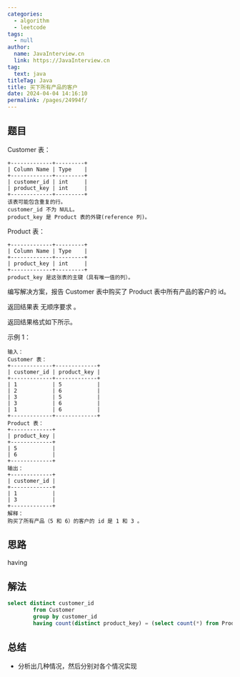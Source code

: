 ```yaml
---
categories: 
  - algorithm
  - leetcode
tags: 
  - null
author: 
  name: JavaInterview.cn
  link: https://JavaInterview.cn
tag: 
  text: java
titleTag: Java
title: 买下所有产品的客户
date: 2024-04-04 14:16:10
permalink: /pages/24994f/
---
```



## 题目

Customer 表：

    +-------------+---------+
    | Column Name | Type    |
    +-------------+---------+
    | customer_id | int     |
    | product_key | int     |
    +-------------+---------+
    该表可能包含重复的行。
    customer_id 不为 NULL。
    product_key 是 Product 表的外键(reference 列)。
Product 表：

    +-------------+---------+
    | Column Name | Type    |
    +-------------+---------+
    | product_key | int     |
    +-------------+---------+
    product_key 是这张表的主键（具有唯一值的列）。


编写解决方案，报告 Customer 表中购买了 Product 表中所有产品的客户的 id。

返回结果表 无顺序要求 。

返回结果格式如下所示。



示例 1：

    输入：
    Customer 表：
    +-------------+-------------+
    | customer_id | product_key |
    +-------------+-------------+
    | 1           | 5           |
    | 2           | 6           |
    | 3           | 5           |
    | 3           | 6           |
    | 1           | 6           |
    +-------------+-------------+
    Product 表：
    +-------------+
    | product_key |
    +-------------+
    | 5           |
    | 6           |
    +-------------+
    输出：
    +-------------+
    | customer_id |
    +-------------+
    | 1           |
    | 3           |
    +-------------+
    解释：
    购买了所有产品（5 和 6）的客户的 id 是 1 和 3 。

## 思路

having

## 解法
```sql
select distinct customer_id
        from Customer
        group by customer_id
        having count(distinct product_key) = (select count(*) from Product)
```

## 总结

- 分析出几种情况，然后分别对各个情况实现 
